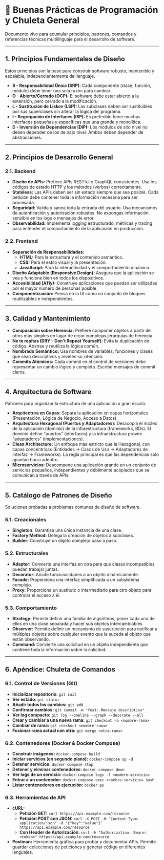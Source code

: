# 📘 Buenas Prácticas de Programación y Chuleta General

Documento vivo para acumular principios, patrones, comandos y referencias técnicas multilinguaje para el desarrollo de software.

---

## 1. Principios Fundamentales de Diseño

Estos principios son la base para construir software robusto, mantenible y escalable, independientemente del lenguaje.

- **S - Responsabilidad Única (SRP):** Cada componente (clase, función, módulo) debe tener una sola razón para cambiar.
- **O - Abierto/Cerrado (OCP):** El software debe estar abierto a la extensión, pero cerrado a la modificación.
- **L - Sustitución de Liskov (LSP):** Las subclases deben ser sustituibles por sus superclases sin alterar la lógica del programa.
- **I - Segregación de Interfaces (ISP):** Es preferible tener muchas interfaces pequeñas y específicas que una grande y monolítica.
- **D - Inversión de Dependencias (DIP):** Los módulos de alto nivel no deben depender de los de bajo nivel. Ambos deben depender de abstracciones.

---

## 2. Principios de Desarrollo General

### 2.1. Backend

- **Diseño de APIs:** Prefiere APIs RESTful o GraphQL consistentes. Usa los códigos de estado HTTP y los métodos (verbos) correctamente.
- **Stateless:** Las APIs deben ser sin estado siempre que sea posible. Cada petición debe contener toda la información necesaria para ser procesada.
- **Seguridad:** Valida y sanea toda la entrada del usuario. Usa mecanismos de autenticación y autorización robustos. No expongas información sensible en los logs o mensajes de error.
- **Observabilidad:** Implementa logging estructurado, métricas y tracing para entender el comportamiento de la aplicación en producción.

### 2.2. Frontend

- **Separación de Responsabilidades:**
    - **HTML:** Para la estructura y el contenido semántico.
    - **CSS:** Para el estilo visual y la presentación.
    - **JavaScript:** Para la interactividad y el comportamiento dinámico.
- **Diseño Adaptable (Responsive Design):** Asegura que la aplicación se vea y funcione bien en todos los dispositivos.
- **Accesibilidad (A11y):** Construye aplicaciones que puedan ser utilizadas por el mayor número de personas posible.
- **Componentización:** Piensa en la UI como un conjunto de bloques reutilizables e independientes.

---

## 3. Calidad y Mantenimiento

- **Composición sobre Herencia:** Prefiere componer objetos a partir de otros más simples en lugar de crear complejas jerarquías de herencia.
- **No te repitas (DRY - Don't Repeat Yourself):** Evita la duplicación de código. Abstrae y reutiliza la lógica común.
- **Nombrado Semántico:** Usa nombres de variables, funciones y clases que sean descriptivos y revelen su intención.
- **Commits Atómicos:** Cada commit en el control de versiones debe representar un cambio lógico y completo. Escribe mensajes de commit claros.

---

## 4. Arquitectura de Software

Patrones para organizar la estructura de una aplicación a gran escala.

- **Arquitectura en Capas:** Separa la aplicación en capas horizontales (Presentación, Lógica de Negocio, Acceso a Datos).
- **Arquitectura Hexagonal (Puertos y Adaptadores):** Desacopla el núcleo de la aplicación (dominio) de la infraestructura (frameworks, BDs). El dominio define "puertos" (interfaces) y la infraestructura provee "adaptadores" (implementaciones).
- **Clean Architecture:** Un enfoque más estricto que la Hexagonal, con capas concéntricas (Entidades -> Casos de Uso -> Adaptadores de Interfaz -> Frameworks). La regla principal es que las dependencias solo apuntan hacia adentro.
- **Microservicios:** Descompone una aplicación grande en un conjunto de servicios pequeños, independientes y débilmente acoplados que se comunican a través de APIs.

---

## 5. Catálogo de Patrones de Diseño

Soluciones probadas a problemas comunes de diseño de software.

### 5.1. Creacionales
*   **Singleton:** Garantiza una única instancia de una clase.
*   **Factory Method:** Delega la creación de objetos a subclases.
*   **Builder:** Construye un objeto complejo paso a paso.

### 5.2. Estructurales
*   **Adapter:** Convierte una interfaz en otra para que clases incompatibles puedan trabajar juntas.
*   **Decorator:** Añade funcionalidades a un objeto dinámicamente.
*   **Facade:** Proporciona una interfaz simplificada a un subsistema complejo.
*   **Proxy:** Proporciona un sustituto o intermediario para otro objeto para controlar el acceso a él.

### 5.3. Comportamiento
*   **Strategy:** Permite definir una familia de algoritmos, poner cada uno de ellos en una clase separada y hacer sus objetos intercambiables.
*   **Observer:** Permite definir un mecanismo de suscripción para notificar a múltiples objetos sobre cualquier evento que le suceda al objeto que están observando.
*   **Command:** Convierte una solicitud en un objeto independiente que contiene toda la información sobre la solicitud.

---

## 6. Apéndice: Chuleta de Comandos

### 6.1. Control de Versiones (Git)

- **Inicializar repositorio:** `git init`
- **Ver estado:** `git status`
- **Añadir todos los cambios:** `git add .`
- **Confirmar cambios:** `git commit -m "feat: Mensaje descriptivo"`
- **Ver log compacto:** `git log --oneline --graph --decorate --all`
- **Crear y cambiar a una nueva rama:** `git checkout -b <nombre-rama>`
- **Cambiar de rama:** `git checkout <nombre-rama>`
- **Fusionar rama actual con otra:** `git merge <otra-rama>`

### 6.2. Contenedores (Docker & Docker Compose)

- **Construir imágenes:** `docker-compose build`
- **Iniciar servicios (en segundo plano):** `docker-compose up -d`
- **Detener servicios:** `docker-compose stop`
- **Detener y eliminar contenedores:** `docker-compose down`
- **Ver logs de un servicio:** `docker-compose logs -f <nombre-servicio>`
- **Entrar a un contenedor:** `docker-compose exec <nombre-servicio> bash`
- **Listar contenedores en ejecución:** `docker ps`

### 6.3. Herramientas de API

- **cURL:**
  - **Petición GET:** `curl https://api.example.com/resource`
  - **Petición POST con JSON:** `curl -X POST -H "Content-Type: application/json" -d '{"key":"value"}' https://api.example.com/resource`
  - **Con Header de Autorización:** `curl -H "Authorization: Bearer <token>" https://api.example.com/resource`
- **Postman:** Herramienta gráfica para probar y documentar APIs. Permite guardar colecciones de peticiones y generar código en diferentes lenguajes.